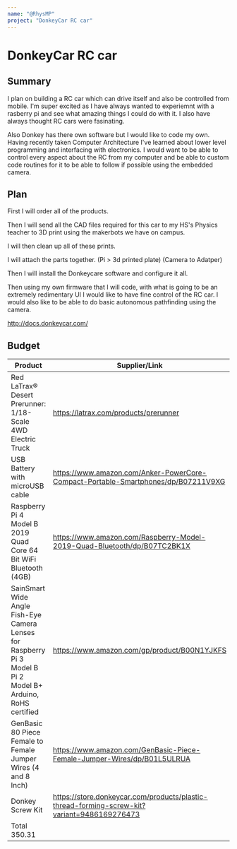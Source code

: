 ```yaml
---
name: "@RhysMP"
project: "DonkeyCar RC car"
---
```


# DonkeyCar RC car

## Summary

I plan on building a RC car which can  drive itself and also be controlled from mobile. I'm super excited as I have always wanted to experiemnt with a rasberry pi and see what amazing things I could do with it. I also have always thought RC cars were fasinating. 

Also 
Donkey has there own software but I would like to code my own. Having recently taken Computer Architecture I've learned about lower level programming and interfacing with electronics. I would want to be able to control every aspect about the RC from my computer and be able to custom code routines for it to be able to follow if possible using the embedded camera.

## Plan

First I will order all of the products. 

Then I will send all the CAD files required for this car to my HS's Physics teacher to 3D print using the makerbots we have on campus.

I will then clean up all of these prints.

I will attach the parts together. (Pi > 3d printed plate) (Camera to Adatper)

Then I will install the Donkeycare software and configure it all. 

Then using my own firmware that I will code, with what is going to be an extremely redimentary UI I would like to have fine control of the RC car. I would also like to be able to do basic autonomous pathfinding using the camera.

http://docs.donkeycar.com/


## Budget

| Product         | Supplier/Link                         | Cost   |
| --------------- | ------------------------------------- | ------ |
| Red LaTrax® Desert Prerunner: 1/18-Scale 4WD Electric Truck       | https://latrax.com/products/prerunner | 142.30 (Includes tax) |
| USB Battery with microUSB cable | https://www.amazon.com/Anker-PowerCore-Compact-Portable-Smartphones/dp/B07211V9XG | ~~36.95~~ 0 already owned|
| Raspberry Pi 4 Model B 2019 Quad Core 64 Bit WiFi Bluetooth (4GB) | https://www.amazon.com/Raspberry-Model-2019-Quad-Bluetooth/dp/B07TC2BK1X | 174.08 (Includes tax)
| SainSmart Wide Angle Fish-Eye Camera Lenses for Raspberry Pi 3 Model B Pi 2 Model B+ Arduino, RoHS certified | https://www.amazon.com/gp/product/B00N1YJKFS | 24.08 
| GenBasic 80 Piece Female to Female Jumper Wires (4 and 8 Inch)  | https://www.amazon.com/GenBasic-Piece-Female-Jumper-Wires/dp/B01L5ULRUA | 6.49
| Donkey Screw Kit | https://store.donkeycar.com/products/plastic-thread-forming-screw-kit?variant=9486169276473 | 5.36
| Total    350.31     
